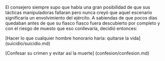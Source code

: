 El consejero siempre supo que había una gran posibilidad de que sus tácticas manipuladoras fallaran
pero nunca creyó que aquel escenario significaría un envolvimiento del ejército. A sabiendas de que
pocos días quedaban antes de que su fiasco fiasco fuera descubierto por completo y con el riesgo
de muesto que eso conllevaría, decidió entonces:

[Hacer lo que cualquier hombre honorario haría: quitarse la vida] (suicidio/suicidio.md)

[Confesar su crimen y evitar así la muerte] (confesion/confesion.md)